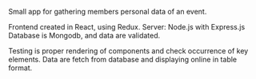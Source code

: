 Small app for gathering members personal data of an event.

Frontend created in React, using Redux.
Server: Node.js with Express.js
Database is Mongodb, and data are validated.

Testing is proper rendering of components and check occurrence of key elements. 
Data are fetch from database and displaying online in table format.
